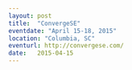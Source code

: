 ```yaml
---
layout: post
title:  "ConvergeSE"
eventdate: "April 15-18, 2015"
location: "Columbia, SC"
eventurl: http://convergese.com/
date:   2015-04-15
---
```


